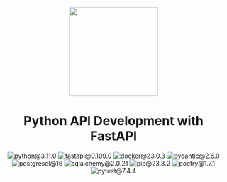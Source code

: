 <p align="center"><a href="https://fastapi.tiangolo.com/" target="_blank"><img src="https://fastapi.tiangolo.com/img/icon-white.svg" width=200px></a></p> 
<h1 align="center">Python API Development with FastAPI</h1>
<p align="center">
  <img src="https://img.shields.io/badge/python-3.11.0-yellow" alt="python@3.11.0">
  <img src="https://img.shields.io/badge/fastapi-0.109.0-lighgreen" alt="fastapi@0.109.0">
  <img src="https://img.shields.io/badge/docker-23.0.3-blue" alt="docker@23.0.3">
  <img src="https://img.shields.io/badge/pydantic-2.6.0-crimson" alt="pydantic@2.6.0">
  <img src="https://img.shields.io/badge/postgresql-16-lightblue" alt="postgresql@16">
  <img src="https://img.shields.io/badge/sqlachemy-2.0.21-red" alt="sqlalchemy@2.0.21">
  <img src="https://img.shields.io/badge/pip-23.3.2-moccasin" alt="pip@23.3.2">
  <img src="https://img.shields.io/badge/poetry-1.7.1-orange" alt="poetry@1.7.1">
  <img src="https://img.shields.io/badge/pytest-7.4.4-papayawhip" alt="pytest@7.4.4">
</p>
